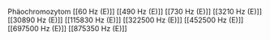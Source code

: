 Phäochromozytom
[[60 Hz (E)]]
[[490 Hz (E)]]
[[730 Hz (E)]]
[[3210 Hz (E)]]
[[30890 Hz (E)]]
[[115830 Hz (E)]]
[[322500 Hz (E)]]
[[452500 Hz (E)]]
[[697500 Hz (E)]]
[[875350 Hz (E)]]